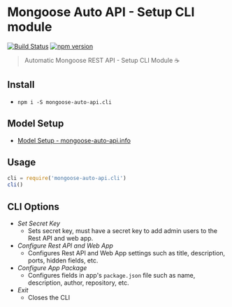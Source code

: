 # Mongoose Auto API - Setup CLI module
[![Build Status](https://travis-ci.org/edmundpf/mongoose-auto-api-cli.svg?branch=master)](https://travis-ci.org/edmundpf/mongoose-auto-api-cli)
[![npm version](https://badge.fury.io/js/mongoose-auto-api.cli.svg)](https://badge.fury.io/js/mongoose-auto-api.cli)
> Automatic Mongoose REST API - Setup CLI Module ☕

## Install
* `npm i -S mongoose-auto-api.cli`

## Model Setup
* [Model Setup - mongoose-auto-api.info](https://github.com/edmundpf/mongoose-auto-api-info/blob/master/README.md#model-setup)

## Usage
``` javascript
cli = require('mongoose-auto-api.cli')
cli()
```

## CLI Options
* *Set Secret Key*
	* Sets secret key, must have a secret key to add admin users to the Rest API and web app.
* *Configure Rest API and Web App*
	* Configures Rest API and Web App settings such as title, description, ports, hidden fields, etc.
* *Configure App Package*
	* Configures fields in app's `package.json` file such as name, description, author, repository, etc.
* *Exit*
	* Closes the CLI
